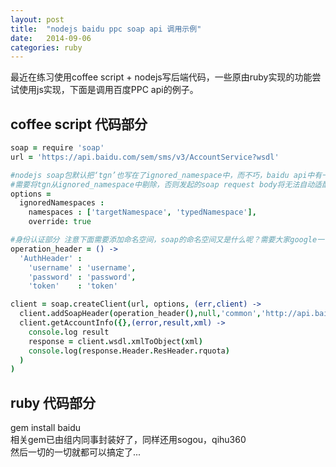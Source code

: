 ```yaml
---
layout: post
title:  "nodejs baidu ppc soap api 调用示例"
date:   2014-09-06
categories: ruby
---
```

最近在练习使用coffee script + nodejs写后端代码，一些原由ruby实现的功能尝试使用js实现，下面是调用百度PPC api的例子。
## coffee script 代码部分
```coffeescript
soap = require 'soap'
url = 'https://api.baidu.com/sem/sms/v3/AccountService?wsdl'

#nodejs soap包默认把‘tgn’也写在了ignored_namespace中，而不巧，baidu api中有一部分message使用的命名空间为'tgn'
#需要将tgn从ignored_namespace中剔除，否则发起的soap request body将无法自动适配命名空间
options = 
  ignoredNamespaces :
    namespaces : ['targetNamespace', 'typedNamespace'],
    override: true

#身份认证部分 注意下面需要添加命名空间，soap的命名空间又是什么呢？需要大家google一下
operation_header = () ->
  'AuthHeader' : 
    'username' : 'username',
    'password' : 'password',
    'token'    : 'token'

client = soap.createClient(url, options, (err,client) ->
  client.addSoapHeader(operation_header(),null,'common','http://api.baidu.com/sem/common/v2')
  client.getAccountInfo({},(error,result,xml) ->
    console.log result
    response = client.wsdl.xmlToObject(xml)
    console.log(response.Header.ResHeader.rquota)
  )
)

```
## ruby 代码部分

gem install baidu    
相关gem已由组内同事封装好了，同样还用sogou，qihu360     
然后一切的一切就都可以搞定了...      
